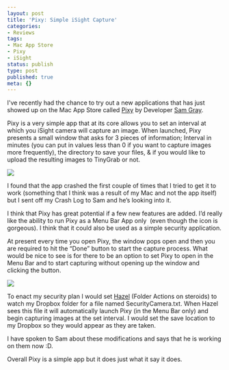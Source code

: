 ```yaml
---
layout: post
title: 'Pixy: Simple iSight Capture'
categories:
- Reviews
tags:
- Mac App Store
- Pixy
- iSight
status: publish
type: post
published: true
meta: {}
---
```


I've recently had the chance to try out a new applications that has just showed up on the Mac App Store called 
[Pixy](http://pixyapp.com/) by Developer 
[Sam Gray](http://forrst.me/isamgray). 

Pixy is a very simple app that at its core allows you to set an interval at which you iSight camera will capture an image. When launched, Pixy presents a small window that asks for 3 pieces of information; Interval in minutes (you can put in values less than 0 if you want to capture images more frequently), the directory to save your files, & if you would like to upload the resulting images to TinyGrab or not.

![](/static/4f331d1f8754c7ec090e554a/50fe1c99e4b01c920a89f452/50fe1c99e4b01c920a89f49a/1305084110051/Pixy%20Window.jpg/1000w)

I found that the app crashed the first couple of times that I tried to get it to work (something that I think was a result of my Mac and not the app itself) but I sent off my Crash Log to Sam and he’s looking into it.

I think that Pixy has great potential if a few new features are added. I’d really like the ability to run Pixy as a Menu Bar App only
 (even though the icon is gorgeous). I think that it could also be used as a simple security application.

At present every time you open Pixy, the window pops open and then you are required to hit the “Done” button to start the capture process. What would be nice to see is for there to be an option to set Pixy to open in the Menu Bar and to start capturing without opening up the window and clicking the button.

![](/static/4f331d1f8754c7ec090e554a/50fe1c99e4b01c920a89f452/50fe1c99e4b01c920a89f49b/1305084252557/Pixy%20Icon.png/1000w)

To enact my security plan I would set 
[Hazel](http://www.noodlesoft.com/hazel.php) (Folder Actions on steroids) to watch my Dropbox folder for a file named SecurityCamera.txt. When Hazel sees this file it will automatically launch Pixy (in the Menu Bar only) and begin capturing images at the set interval. I would set the save location to my Dropbox so they would appear as they are taken.

I have spoken to Sam about these modifications and says that he is working on them now :D.

Overall Pixy is a simple app but it does just what it say it does.
